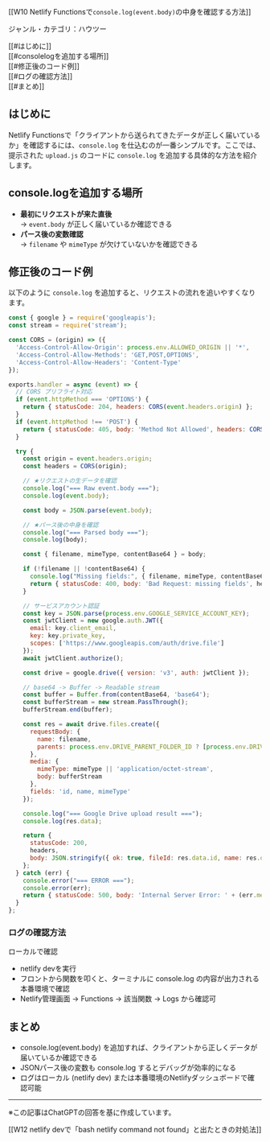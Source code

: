 [[W10 Netlify Functionsで`console.log(event.body)`の中身を確認する方法]]


ジャンル・カテゴリ：ハウツー

[[#はじめに]]  
[[#consolelogを追加する場所]]  
[[#修正後のコード例]]  
[[#ログの確認方法]]  
[[#まとめ]]  

## はじめに
Netlify Functionsで「クライアントから送られてきたデータが正しく届いているか」を確認するには、`console.log` を仕込むのが一番シンプルです。ここでは、提示された `upload.js` のコードに `console.log` を追加する具体的な方法を紹介します。

## console.logを追加する場所
- **最初にリクエストが来た直後**  
  → `event.body` が正しく届いているか確認できる  
- **パース後の変数確認**  
  → `filename` や `mimeType` が欠けていないかを確認できる  

## 修正後のコード例
以下のように `console.log` を追加すると、リクエストの流れを追いやすくなります。

```js
const { google } = require('googleapis');
const stream = require('stream');

const CORS = (origin) => ({
  'Access-Control-Allow-Origin': process.env.ALLOWED_ORIGIN || '*',
  'Access-Control-Allow-Methods': 'GET,POST,OPTIONS',
  'Access-Control-Allow-Headers': 'Content-Type'
});

exports.handler = async (event) => {
  // CORS プリフライト対応
  if (event.httpMethod === 'OPTIONS') {
    return { statusCode: 204, headers: CORS(event.headers.origin) };
  }
  if (event.httpMethod !== 'POST') {
    return { statusCode: 405, body: 'Method Not Allowed', headers: CORS(event.headers.origin) };
  }

  try {
    const origin = event.headers.origin;
    const headers = CORS(origin);

    // ★リクエストの生データを確認
    console.log("=== Raw event.body ===");
    console.log(event.body);

    const body = JSON.parse(event.body);

    // ★パース後の中身を確認
    console.log("=== Parsed body ===");
    console.log(body);

    const { filename, mimeType, contentBase64 } = body;

    if (!filename || !contentBase64) {
      console.log("Missing fields:", { filename, mimeType, contentBase64 });
      return { statusCode: 400, body: 'Bad Request: missing fields', headers };
    }

    // サービスアカウント認証
    const key = JSON.parse(process.env.GOOGLE_SERVICE_ACCOUNT_KEY);
    const jwtClient = new google.auth.JWT({
      email: key.client_email,
      key: key.private_key,
      scopes: ['https://www.googleapis.com/auth/drive.file']
    });
    await jwtClient.authorize();

    const drive = google.drive({ version: 'v3', auth: jwtClient });

    // base64 -> Buffer -> Readable stream
    const buffer = Buffer.from(contentBase64, 'base64');
    const bufferStream = new stream.PassThrough();
    bufferStream.end(buffer);

    const res = await drive.files.create({
      requestBody: {
        name: filename,
        parents: process.env.DRIVE_PARENT_FOLDER_ID ? [process.env.DRIVE_PARENT_FOLDER_ID] : undefined
      },
      media: {
        mimeType: mimeType || 'application/octet-stream',
        body: bufferStream
      },
      fields: 'id, name, mimeType'
    });

    console.log("=== Google Drive upload result ===");
    console.log(res.data);

    return {
      statusCode: 200,
      headers,
      body: JSON.stringify({ ok: true, fileId: res.data.id, name: res.data.name })
    };
  } catch (err) {
    console.error("=== ERROR ===");
    console.error(err);
    return { statusCode: 500, body: 'Internal Server Error: ' + (err.message || err.toString()) };
  }
};
```

### ログの確認方法
ローカルで確認  
- netlify devを実行
- フロントから関数を叩くと、ターミナルに console.log の内容が出力される    
本番環境で確認 
- Netlify管理画面 → Functions → 該当関数 → Logs から確認可
  
## まとめ
- console.log(event.body) を追加すれば、クライアントから正しくデータが届いているか確認できる
- JSONパース後の変数も console.log するとデバッグが効率的になる
- ログはローカル (netlify dev) または本番環境のNetlifyダッシュボードで確認可能

---

※この記事はChatGPTの回答を基に作成しています。

[[W12  netlify devで「bash netlify  command not found」と出たときの対処法]]